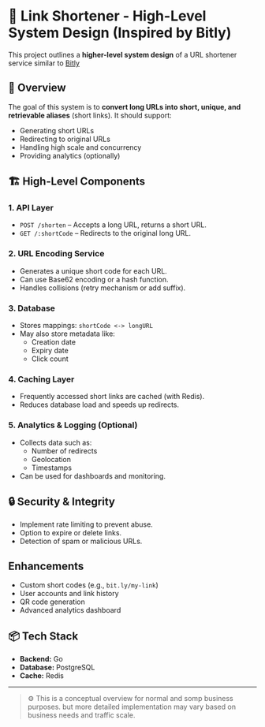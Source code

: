 # 🔗 Link Shortener - High-Level System Design (Inspired by Bitly)

This project outlines a **higher-level system design** of a URL shortener service similar to [Bitly](https://bitly.com)

## 🚀 Overview

The goal of this system is to **convert long URLs into short, unique, and retrievable aliases** (short links). It should support:

- Generating short URLs
- Redirecting to original URLs
- Handling high scale and concurrency
- Providing analytics (optionally)

## 🏗️ High-Level Components

### 1. API Layer

- `POST /shorten` – Accepts a long URL, returns a short URL.
- `GET /:shortCode` – Redirects to the original long URL.

### 2. URL Encoding Service

- Generates a unique short code for each URL.
- Can use Base62 encoding or a hash function.
- Handles collisions (retry mechanism or add suffix).

### 3. Database

- Stores mappings: `shortCode <-> longURL`
- May also store metadata like:
  - Creation date
  - Expiry date
  - Click count

### 4. Caching Layer

- Frequently accessed short links are cached (with Redis).
- Reduces database load and speeds up redirects.

### 5. Analytics & Logging (Optional)

- Collects data such as:
  - Number of redirects
  - Geolocation
  - Timestamps
- Can be used for dashboards and monitoring.

## 🔒 Security & Integrity

- Implement rate limiting to prevent abuse.
- Option to expire or delete links.
- Detection of spam or malicious URLs.

## Enhancements

- Custom short codes (e.g., `bit.ly/my-link`)
- User accounts and link history
- QR code generation
- Advanced analytics dashboard

## 📦 Tech Stack

- **Backend:** Go
- **Database:** PostgreSQL
- **Cache:** Redis

---

> ⚙️ This is a conceptual overview for normal and somp business purposes. but more detailed implementation may vary based on business needs and traffic scale.
